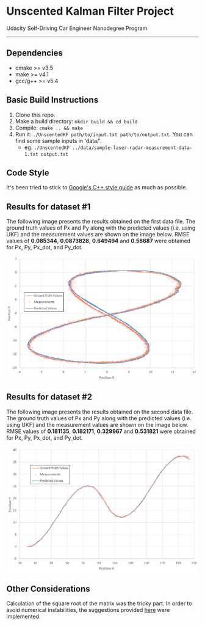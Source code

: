 # Unscented Kalman Filter Project 
Udacity Self-Driving Car Engineer Nanodegree Program

---

## Dependencies

* cmake >= v3.5
* make >= v4.1
* gcc/g++ >= v5.4

## Basic Build Instructions

1. Clone this repo.
2. Make a build directory: `mkdir build && cd build`
3. Compile: `cmake .. && make`
4. Run it: `./UnscentedKF path/to/input.txt path/to/output.txt`. You can find
   some sample inputs in 'data/'.
    - eg. `./UnscentedKF ../data/sample-laser-radar-measurement-data-1.txt output.txt`

## Code Style

It's been tried to stick to [Google's C++ style guide](https://google.github.io/styleguide/cppguide.html) as much as possible.

## Results for dataset #1

The following image presents the results obtained on the first data file. The ground truth values of Px and Py along with the predicted values (i.e. using UKF) and the measurement values are shown on the image below. RMSE values of **0.085344**, **0.0873828**, **0.649494** and **0.58687** were obtained for Px, Py, Px_dot, and Py_dot.

<img src="./results/results1.PNG" alt="Visualization of the resutls for dataset #1">


## Results for dataset #2

The following image presents the results obtained on the second data file. The ground truth values of Px and Py along with the predicted values (i.e. using UKF) and the measurement values are shown on the image below. RMSE values of **0.181135**, **0.182171**, **0.329967** and **0.531821** were obtained for Px, Py, Px_dot, and Py_dot.

<img src="./results/results2.PNG" alt="Visualization of the resutls for dataset #2">

## Other Considerations

Calculation of the square root of the matrix was the tricky part. In order to avoid numerical instabilities, the suggestions provided [here](https://discussions.udacity.com/t/numerical-instability-of-the-implementation/230449) were implemented.
